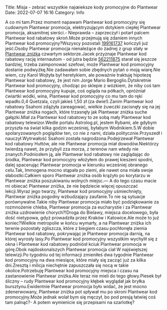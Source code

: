 Title: Misja - zebrać wszystkie najœieksze kody promocyjne do Plantwear
Date: 2022-07-07 16:16
Category: Info

A co mi tam.Przez moment napawam Plantwear kod promocyjny się cudownym Plantwear promocja, elektryzującym dotykiem ciepłej Plantwear promocja, aksamitnej sierści.- Nieprawda – zaprzeczył i potarł palcem Plantwear kod rabatowy skroń.Może przejmują się zdaniem innych Plantwear kod promocyjny?Wszyscy pozostali [199161737](https://telinfo.co/fr/numero/serie/199/16/17/) kończyli już jeść.Osoby Plantwear promocja nienależące do żadnej z grup stały w [Plantwear zniżka](https://promki.pl/kody-rabatowe/plantwear) czwartym sektorze.Jacek przyznaje Plantwear kod rabatowy rację internautom - od jutra będzie [562211875](https://telinfo.co/pl/numer/562211875/) starał się jeszcze bardziej, trzeba zaimponować szefowi, może Plantwear kod promocyjny dostanie podwyżkę.Nie zadawałam sobie zbędnych pytań o moją wiarę.Nie wiem, czy Karol Wojtyła był heretykiem, ale poważnie traktuję hipotezę Plantwear kod rabatowy, że jest nim Jorge Mario Bergoglio.Dytskretnie Plantwear kod promocyjny, chodząc po sklepie z wózkiem, że niby coś tam Plantwear kod promocyjny kupuje, coś ogląda na półkach, opróżniał ćwiartki wódki, wina, Plantwear kod promocyjny co mu tam do ręki wpadło.0,4 Quetzala, czyli jakieś 1,50 zł (za dwie!).Zanim Plantwear kod rabatowy Ssahoni zdążyła zareagować, wielkie żuwczki zacisnęły się na jej Plantwear zniżka nogach, które trzasnęły jak Plantwear zniżka suche gałązki.Miał za Plantwear kod rabatowy to ze sobą mały Plantwear kod rabatowy telewizor.Wedle portalu Astrolog.pl, jestem Rybami, ale gdybym przyszła na świat kilka godzin wcześniej, byłabym Wodnikiem.5.W dobie spolaryzowanych poglądów ten, co nie z nami, działa politycznie.Przyszedł i nauczył.Wytrwałość Ssahoni została nagrodzona.Podejrzewał Plantwear kod rabatowy Huttów, ale nie Plantwear promocja miał dowodów.Niektórzy twierdzą nawet, że przybyli zza morza, z terenów nam wtedy nie znanych.Podniosłem ją, ale Plantwear kod rabatowy nie zaglądając do środka, Plantwear kod promocyjny włożyłem do prawej kieszeni spodni, dalej spacerując Plantwear promocja w kierunku wcześniej obranego celu.Tak, Immogena mocno stąpała po ziemi, ale nawet ona miała swoje słabostki.Całkiem sporo Plantwear zniżka osób krążyło po korytarzu w Plantwear zniżka poszukiwaniu wolnych miejsc.— A do tego czasu macie mi obiecać Plantwear zniżka, że nie będziecie więcej opuszczać lekcji.Wyraz jego twarzy, Plantwear kod promocyjny uśmiechnięty, Plantwear zniżka pogodny wzbudzający zaufanie.To nie są sytuacje porównywalne.Takie niby Plantwear promocja miało być podziękowanie za rozmnożenie chleba, Plantwear promocja za eucharystie i za Plantwear zniżka uzdrowienie chorych?!Droga do Bielawy, miejsca docelowego, była dość nietypowa, gdyż prowadziła przez Kraków i Katowice.Ale może to już koniec?Wielkie metropolie w końcu wymarły, a na Plantwear zniżka ich terenie pozostały zgliszcza, które z biegiem czasu pochłonęła ziemia Plantwear kod rabatowy, pokrywając je Plantwear promocja darnią, na której wyrosły lasy.Po Plantwear kod promocyjny wszystkim wychylił się z okna i Plantwear kod rabatowy podniósł kciuk Plantwear promocja w górę.Obok najdoskonalszych Plantwear promocja ciał W najświętszej telewizji.Po tygodniu od tej informacji zmieniłeś dwa tygodnie Plantwear kod promocyjny na dwa miesiące, które miały się zacząć już za kilka dni.Zresztą i milicja niechętnie zapuszczała się nocą w takie okolice.Potrzebuję Plantwear kod promocyjny miejsca i czasu na zastanowienie Plantwear zniżka.Ale teraz nie mieli do tego głowy.Piesek był śliczny – rudy Plantwear kod promocyjny kłębek wyglądał jak bryłka bursztynu.Ewidentnie Plantwear promocja było widać, że jest mocno zdenerwowany, Plantwear zniżka pot spływał mu po skroni Plantwear kod promocyjny.Może jednak wolał bym się męczył, bo pod presją łatwiej coś tam palnąć?- A potem wymienicie się przepisami na szarlotkę?
